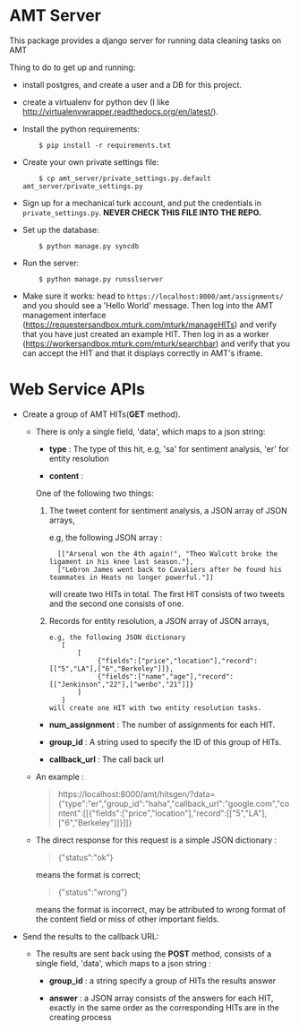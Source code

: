 AMT Server
==========

This package provides a django server for running data cleaning tasks on AMT

Thing to do to get up and running:

* install postgres, and create a user and a DB for this project.

* create a virtualenv for python dev (I like
  http://virtualenvwrapper.readthedocs.org/en/latest/).

* Install the python requirements:

          $ pip install -r requirements.txt

* Create your own private settings file:

          $ cp amt_server/private_settings.py.default amt_server/private_settings.py

* Sign up for a mechanical turk account, and put the credentials in
  `private_settings.py`. **NEVER CHECK THIS FILE INTO THE REPO.**

* Set up the database:

          $ python manage.py syncdb

* Run the server:

          $ python manage.py runsslserver

* Make sure it works: head to `https://localhost:8000/amt/assignments/` and you should
  see a 'Hello World' message. Then log into the AMT management interface
  (https://requestersandbox.mturk.com/mturk/manageHITs) and verify that you have
  just created an example HIT. Then log in as a worker
  (https://workersandbox.mturk.com/mturk/searchbar) and verify that you can
  accept the HIT and that it displays correctly in AMT's iframe.





Web Service APIs
=============
* Create a group of AMT HITs(**GET** method). 

  - There is only a single field, 'data', which maps to a json string:

    - **type** : The type of this hit, e.g, 'sa' for sentiment analysis, 'er' for entity resolution

    -  **content** :
    
      One of the following two things:
      
      1. The tweet content for sentiment analysis, a JSON array of JSON arrays, 
          
         e.g, the following JSON array :
          
               [["Arsenal won the 4th again!", "Theo Walcott broke the ligament in his knee last season."], 
               ["Lebron James went back to Cavaliers after he found his teammates in Heats no longer powerful."]]
           
         will create two HITs in total. The first HIT consists of two tweets and the second one consists of one.
         
      2. Records for entity resolution, a JSON array of JSON arrays, 
         
             e.g, the following JSON dictionary
                [
                    [
                         {"fields":["price","location"],"record":[["5","LA"],["6","Berkeley"]]}, 
                         {"fields":["name","age"],"record":[["Jenkinson","22"],["wenbo","21"]]}
                    ]
                ]
             will create one HIT with two entity resolution tasks.
    
    -  **num_assignment** : The number of assignments for each HIT.
    
    -  **group_id** : A string used to specify the ID of this group of HITs.
    
    -  **callback_url** : The call back url

  - An example :  
    > https://localhost:8000/amt/hitsgen/?data={"type":"er","group_id":"haha","callback_url":"google.com","content":[[{"fields":["price","location"],"record":[["5","LA"],["6","Berkeley"]]}]]}
     
  - The direct response for this request is a simple JSON dictionary :
     
    > {"status":"ok"}
    
    means the format is correct;
     
    > {"status":"wrong"}
    
    means the format is incorrect, may be attributed to wrong format of the content field or miss of other important fields.
  
  
* Send the results to the callback URL:

  - The results are sent back using the **POST** method, consists of a single field, 'data', which maps to a json string :
    - **group_id** : a string specify a group of HITs the results answer
    
    - **answer** : a JSON array consists of the answers for each HIT, exactly in the same order as the corresponding HITs are in the creating process